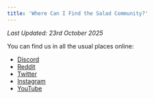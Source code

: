 ```yaml
---
title: 'Where Can I Find the Salad Community?'
---
```


_Last Updated: 23rd October 2025_

You can find us in all the usual places online:

- [Discord](https://discord.gg/salad)
- [Reddit](https://www.reddit.com/r/SaladChefs/)
- [Twitter](https://twitter.com/Salad_Chefs)
- [Instagram](https://www.instagram.com/saladchefs/)
- [YouTube](https://www.youtube.com/c/SaladChefs)
